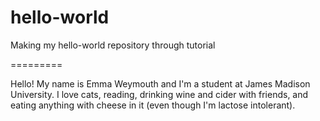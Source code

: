 # hello-world
Making my hello-world repository through tutorial

=========

Hello! My name is Emma Weymouth and I'm a student at James Madison University. I love cats, reading, drinking wine and cider with friends, and eating anything with cheese in it (even though I'm lactose intolerant).
